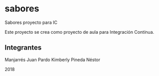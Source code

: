 # sabores
Sabores proyecto para IC

Este proyecto se crea como proyecto de aula para Integración Contínua.

## Integrantes
Manjarrés Juan
Pardo Kimberly
Pineda Néstor

2018
